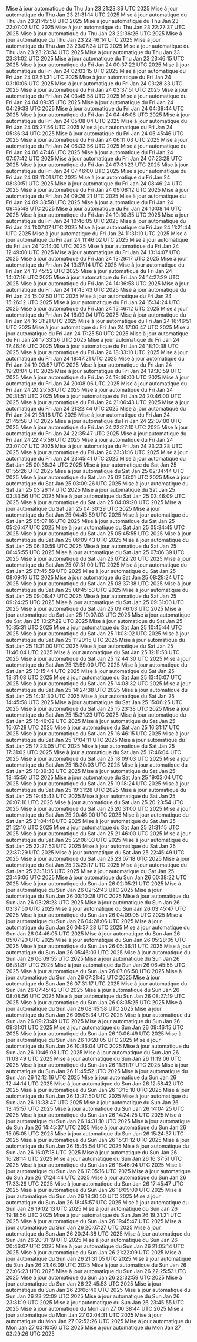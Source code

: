 Mise à jour automatique du Thu Jan 23 21:23:36 UTC 2025
Mise à jour automatique du Thu Jan 23 21:31:14 UTC 2025
Mise à jour automatique du Thu Jan 23 21:45:58 UTC 2025
Mise à jour automatique du Thu Jan 23 22:07:02 UTC 2025
Mise à jour automatique du Thu Jan 23 22:27:37 UTC 2025
Mise à jour automatique du Thu Jan 23 22:36:26 UTC 2025
Mise à jour automatique du Thu Jan 23 22:46:14 UTC 2025
Mise à jour automatique du Thu Jan 23 23:07:34 UTC 2025
Mise à jour automatique du Thu Jan 23 23:23:34 UTC 2025
Mise à jour automatique du Thu Jan 23 23:31:02 UTC 2025
Mise à jour automatique du Thu Jan 23 23:46:15 UTC 2025
Mise à jour automatique du Fri Jan 24 00:37:22 UTC 2025
Mise à jour automatique du Fri Jan 24 02:03:15 UTC 2025
Mise à jour automatique du Fri Jan 24 02:51:31 UTC 2025
Mise à jour automatique du Fri Jan 24 03:10:06 UTC 2025
Mise à jour automatique du Fri Jan 24 03:28:33 UTC 2025
Mise à jour automatique du Fri Jan 24 03:37:51 UTC 2025
Mise à jour automatique du Fri Jan 24 03:45:58 UTC 2025
Mise à jour automatique du Fri Jan 24 04:09:35 UTC 2025
Mise à jour automatique du Fri Jan 24 04:29:33 UTC 2025
Mise à jour automatique du Fri Jan 24 04:39:44 UTC 2025
Mise à jour automatique du Fri Jan 24 04:46:06 UTC 2025
Mise à jour automatique du Fri Jan 24 05:08:04 UTC 2025
Mise à jour automatique du Fri Jan 24 05:27:56 UTC 2025
Mise à jour automatique du Fri Jan 24 05:36:34 UTC 2025
Mise à jour automatique du Fri Jan 24 05:45:46 UTC 2025
Mise à jour automatique du Fri Jan 24 06:11:03 UTC 2025
Mise à jour automatique du Fri Jan 24 06:33:56 UTC 2025
Mise à jour automatique du Fri Jan 24 06:47:46 UTC 2025
Mise à jour automatique du Fri Jan 24 07:07:42 UTC 2025
Mise à jour automatique du Fri Jan 24 07:23:28 UTC 2025
Mise à jour automatique du Fri Jan 24 07:31:23 UTC 2025
Mise à jour automatique du Fri Jan 24 07:46:00 UTC 2025
Mise à jour automatique du Fri Jan 24 08:11:01 UTC 2025
Mise à jour automatique du Fri Jan 24 08:30:51 UTC 2025
Mise à jour automatique du Fri Jan 24 08:46:24 UTC 2025
Mise à jour automatique du Fri Jan 24 09:08:12 UTC 2025
Mise à jour automatique du Fri Jan 24 09:26:21 UTC 2025
Mise à jour automatique du Fri Jan 24 09:33:58 UTC 2025
Mise à jour automatique du Fri Jan 24 09:45:48 UTC 2025
Mise à jour automatique du Fri Jan 24 10:08:14 UTC 2025
Mise à jour automatique du Fri Jan 24 10:30:35 UTC 2025
Mise à jour automatique du Fri Jan 24 10:46:05 UTC 2025
Mise à jour automatique du Fri Jan 24 11:07:07 UTC 2025
Mise à jour automatique du Fri Jan 24 11:21:44 UTC 2025
Mise à jour automatique du Fri Jan 24 11:31:10 UTC 2025
Mise à jour automatique du Fri Jan 24 11:46:02 UTC 2025
Mise à jour automatique du Fri Jan 24 12:14:00 UTC 2025
Mise à jour automatique du Fri Jan 24 12:49:00 UTC 2025
Mise à jour automatique du Fri Jan 24 13:14:07 UTC 2025
Mise à jour automatique du Fri Jan 24 13:29:17 UTC 2025
Mise à jour automatique du Fri Jan 24 13:37:14 UTC 2025
Mise à jour automatique du Fri Jan 24 13:45:52 UTC 2025
Mise à jour automatique du Fri Jan 24 14:07:16 UTC 2025
Mise à jour automatique du Fri Jan 24 14:27:29 UTC 2025
Mise à jour automatique du Fri Jan 24 14:36:58 UTC 2025
Mise à jour automatique du Fri Jan 24 14:45:43 UTC 2025
Mise à jour automatique du Fri Jan 24 15:07:50 UTC 2025
Mise à jour automatique du Fri Jan 24 15:26:12 UTC 2025
Mise à jour automatique du Fri Jan 24 15:34:24 UTC 2025
Mise à jour automatique du Fri Jan 24 15:46:12 UTC 2025
Mise à jour automatique du Fri Jan 24 16:09:04 UTC 2025
Mise à jour automatique du Fri Jan 24 16:31:21 UTC 2025
Mise à jour automatique du Fri Jan 24 16:46:51 UTC 2025
Mise à jour automatique du Fri Jan 24 17:06:47 UTC 2025
Mise à jour automatique du Fri Jan 24 17:25:50 UTC 2025
Mise à jour automatique du Fri Jan 24 17:33:26 UTC 2025
Mise à jour automatique du Fri Jan 24 17:46:16 UTC 2025
Mise à jour automatique du Fri Jan 24 18:10:38 UTC 2025
Mise à jour automatique du Fri Jan 24 18:33:10 UTC 2025
Mise à jour automatique du Fri Jan 24 18:47:21 UTC 2025
Mise à jour automatique du Fri Jan 24 19:03:57 UTC 2025
Mise à jour automatique du Fri Jan 24 19:20:04 UTC 2025
Mise à jour automatique du Fri Jan 24 19:30:59 UTC 2025
Mise à jour automatique du Fri Jan 24 19:46:00 UTC 2025
Mise à jour automatique du Fri Jan 24 20:08:06 UTC 2025
Mise à jour automatique du Fri Jan 24 20:25:53 UTC 2025
Mise à jour automatique du Fri Jan 24 20:31:51 UTC 2025
Mise à jour automatique du Fri Jan 24 20:46:00 UTC 2025
Mise à jour automatique du Fri Jan 24 21:06:43 UTC 2025
Mise à jour automatique du Fri Jan 24 21:22:44 UTC 2025
Mise à jour automatique du Fri Jan 24 21:31:18 UTC 2025
Mise à jour automatique du Fri Jan 24 21:45:58 UTC 2025
Mise à jour automatique du Fri Jan 24 22:07:00 UTC 2025
Mise à jour automatique du Fri Jan 24 22:27:10 UTC 2025
Mise à jour automatique du Fri Jan 24 22:35:47 UTC 2025
Mise à jour automatique du Fri Jan 24 22:45:56 UTC 2025
Mise à jour automatique du Fri Jan 24 23:07:07 UTC 2025
Mise à jour automatique du Fri Jan 24 23:23:28 UTC 2025
Mise à jour automatique du Fri Jan 24 23:31:16 UTC 2025
Mise à jour automatique du Fri Jan 24 23:45:41 UTC 2025
Mise à jour automatique du Sat Jan 25 00:36:34 UTC 2025
Mise à jour automatique du Sat Jan 25 01:55:26 UTC 2025
Mise à jour automatique du Sat Jan 25 02:34:44 UTC 2025
Mise à jour automatique du Sat Jan 25 02:56:01 UTC 2025
Mise à jour automatique du Sat Jan 25 03:09:26 UTC 2025
Mise à jour automatique du Sat Jan 25 03:26:17 UTC 2025
Mise à jour automatique du Sat Jan 25 03:33:56 UTC 2025
Mise à jour automatique du Sat Jan 25 03:46:09 UTC 2025
Mise à jour automatique du Sat Jan 25 04:09:20 UTC 2025
Mise à jour automatique du Sat Jan 25 04:30:29 UTC 2025
Mise à jour automatique du Sat Jan 25 04:45:59 UTC 2025
Mise à jour automatique du Sat Jan 25 05:07:16 UTC 2025
Mise à jour automatique du Sat Jan 25 05:26:47 UTC 2025
Mise à jour automatique du Sat Jan 25 05:34:45 UTC 2025
Mise à jour automatique du Sat Jan 25 05:45:55 UTC 2025
Mise à jour automatique du Sat Jan 25 06:09:43 UTC 2025
Mise à jour automatique du Sat Jan 25 06:30:59 UTC 2025
Mise à jour automatique du Sat Jan 25 06:45:55 UTC 2025
Mise à jour automatique du Sat Jan 25 07:06:39 UTC 2025
Mise à jour automatique du Sat Jan 25 07:22:20 UTC 2025
Mise à jour automatique du Sat Jan 25 07:31:00 UTC 2025
Mise à jour automatique du Sat Jan 25 07:45:59 UTC 2025
Mise à jour automatique du Sat Jan 25 08:09:16 UTC 2025
Mise à jour automatique du Sat Jan 25 08:28:24 UTC 2025
Mise à jour automatique du Sat Jan 25 08:37:38 UTC 2025
Mise à jour automatique du Sat Jan 25 08:45:53 UTC 2025
Mise à jour automatique du Sat Jan 25 09:06:47 UTC 2025
Mise à jour automatique du Sat Jan 25 09:24:25 UTC 2025
Mise à jour automatique du Sat Jan 25 09:31:00 UTC 2025
Mise à jour automatique du Sat Jan 25 09:46:03 UTC 2025
Mise à jour automatique du Sat Jan 25 10:07:03 UTC 2025
Mise à jour automatique du Sat Jan 25 10:27:22 UTC 2025
Mise à jour automatique du Sat Jan 25 10:35:31 UTC 2025
Mise à jour automatique du Sat Jan 25 10:45:44 UTC 2025
Mise à jour automatique du Sat Jan 25 11:03:02 UTC 2025
Mise à jour automatique du Sat Jan 25 11:20:15 UTC 2025
Mise à jour automatique du Sat Jan 25 11:31:00 UTC 2025
Mise à jour automatique du Sat Jan 25 11:46:04 UTC 2025
Mise à jour automatique du Sat Jan 25 12:11:53 UTC 2025
Mise à jour automatique du Sat Jan 25 12:44:30 UTC 2025
Mise à jour automatique du Sat Jan 25 12:59:00 UTC 2025
Mise à jour automatique du Sat Jan 25 13:15:44 UTC 2025
Mise à jour automatique du Sat Jan 25 13:31:08 UTC 2025
Mise à jour automatique du Sat Jan 25 13:46:07 UTC 2025
Mise à jour automatique du Sat Jan 25 14:03:32 UTC 2025
Mise à jour automatique du Sat Jan 25 14:24:38 UTC 2025
Mise à jour automatique du Sat Jan 25 14:31:30 UTC 2025
Mise à jour automatique du Sat Jan 25 14:45:58 UTC 2025
Mise à jour automatique du Sat Jan 25 15:06:25 UTC 2025
Mise à jour automatique du Sat Jan 25 15:23:38 UTC 2025
Mise à jour automatique du Sat Jan 25 15:31:23 UTC 2025
Mise à jour automatique du Sat Jan 25 15:46:02 UTC 2025
Mise à jour automatique du Sat Jan 25 16:07:28 UTC 2025
Mise à jour automatique du Sat Jan 25 16:31:17 UTC 2025
Mise à jour automatique du Sat Jan 25 16:46:15 UTC 2025
Mise à jour automatique du Sat Jan 25 17:04:11 UTC 2025
Mise à jour automatique du Sat Jan 25 17:23:05 UTC 2025
Mise à jour automatique du Sat Jan 25 17:31:02 UTC 2025
Mise à jour automatique du Sat Jan 25 17:46:04 UTC 2025
Mise à jour automatique du Sat Jan 25 18:09:03 UTC 2025
Mise à jour automatique du Sat Jan 25 18:30:03 UTC 2025
Mise à jour automatique du Sat Jan 25 18:39:38 UTC 2025
Mise à jour automatique du Sat Jan 25 18:45:50 UTC 2025
Mise à jour automatique du Sat Jan 25 19:03:04 UTC 2025
Mise à jour automatique du Sat Jan 25 19:18:24 UTC 2025
Mise à jour automatique du Sat Jan 25 19:31:28 UTC 2025
Mise à jour automatique du Sat Jan 25 19:45:43 UTC 2025
Mise à jour automatique du Sat Jan 25 20:07:16 UTC 2025
Mise à jour automatique du Sat Jan 25 20:23:54 UTC 2025
Mise à jour automatique du Sat Jan 25 20:31:00 UTC 2025
Mise à jour automatique du Sat Jan 25 20:46:00 UTC 2025
Mise à jour automatique du Sat Jan 25 21:04:48 UTC 2025
Mise à jour automatique du Sat Jan 25 21:22:10 UTC 2025
Mise à jour automatique du Sat Jan 25 21:31:15 UTC 2025
Mise à jour automatique du Sat Jan 25 21:46:00 UTC 2025
Mise à jour automatique du Sat Jan 25 22:08:03 UTC 2025
Mise à jour automatique du Sat Jan 25 22:27:53 UTC 2025
Mise à jour automatique du Sat Jan 25 22:37:29 UTC 2025
Mise à jour automatique du Sat Jan 25 22:45:49 UTC 2025
Mise à jour automatique du Sat Jan 25 23:07:18 UTC 2025
Mise à jour automatique du Sat Jan 25 23:23:17 UTC 2025
Mise à jour automatique du Sat Jan 25 23:31:15 UTC 2025
Mise à jour automatique du Sat Jan 25 23:46:06 UTC 2025
Mise à jour automatique du Sun Jan 26 00:38:22 UTC 2025
Mise à jour automatique du Sun Jan 26 02:05:21 UTC 2025
Mise à jour automatique du Sun Jan 26 02:52:43 UTC 2025
Mise à jour automatique du Sun Jan 26 03:10:28 UTC 2025
Mise à jour automatique du Sun Jan 26 03:28:23 UTC 2025
Mise à jour automatique du Sun Jan 26 03:37:50 UTC 2025
Mise à jour automatique du Sun Jan 26 03:45:47 UTC 2025
Mise à jour automatique du Sun Jan 26 04:09:05 UTC 2025
Mise à jour automatique du Sun Jan 26 04:28:06 UTC 2025
Mise à jour automatique du Sun Jan 26 04:37:28 UTC 2025
Mise à jour automatique du Sun Jan 26 04:46:05 UTC 2025
Mise à jour automatique du Sun Jan 26 05:07:20 UTC 2025
Mise à jour automatique du Sun Jan 26 05:28:05 UTC 2025
Mise à jour automatique du Sun Jan 26 05:36:11 UTC 2025
Mise à jour automatique du Sun Jan 26 05:46:03 UTC 2025
Mise à jour automatique du Sun Jan 26 06:09:55 UTC 2025
Mise à jour automatique du Sun Jan 26 06:31:37 UTC 2025
Mise à jour automatique du Sun Jan 26 06:45:55 UTC 2025
Mise à jour automatique du Sun Jan 26 07:06:50 UTC 2025
Mise à jour automatique du Sun Jan 26 07:21:45 UTC 2025
Mise à jour automatique du Sun Jan 26 07:31:17 UTC 2025
Mise à jour automatique du Sun Jan 26 07:45:42 UTC 2025
Mise à jour automatique du Sun Jan 26 08:08:56 UTC 2025
Mise à jour automatique du Sun Jan 26 08:27:19 UTC 2025
Mise à jour automatique du Sun Jan 26 08:35:25 UTC 2025
Mise à jour automatique du Sun Jan 26 08:45:58 UTC 2025
Mise à jour automatique du Sun Jan 26 09:06:34 UTC 2025
Mise à jour automatique du Sun Jan 26 09:23:49 UTC 2025
Mise à jour automatique du Sun Jan 26 09:31:01 UTC 2025
Mise à jour automatique du Sun Jan 26 09:46:15 UTC 2025
Mise à jour automatique du Sun Jan 26 10:06:49 UTC 2025
Mise à jour automatique du Sun Jan 26 10:28:05 UTC 2025
Mise à jour automatique du Sun Jan 26 10:36:04 UTC 2025
Mise à jour automatique du Sun Jan 26 10:46:08 UTC 2025
Mise à jour automatique du Sun Jan 26 11:03:49 UTC 2025
Mise à jour automatique du Sun Jan 26 11:19:06 UTC 2025
Mise à jour automatique du Sun Jan 26 11:31:17 UTC 2025
Mise à jour automatique du Sun Jan 26 11:45:52 UTC 2025
Mise à jour automatique du Sun Jan 26 12:12:16 UTC 2025
Mise à jour automatique du Sun Jan 26 12:44:14 UTC 2025
Mise à jour automatique du Sun Jan 26 12:58:42 UTC 2025
Mise à jour automatique du Sun Jan 26 13:15:10 UTC 2025
Mise à jour automatique du Sun Jan 26 13:27:50 UTC 2025
Mise à jour automatique du Sun Jan 26 13:33:47 UTC 2025
Mise à jour automatique du Sun Jan 26 13:45:57 UTC 2025
Mise à jour automatique du Sun Jan 26 14:04:25 UTC 2025
Mise à jour automatique du Sun Jan 26 14:24:25 UTC 2025
Mise à jour automatique du Sun Jan 26 14:31:10 UTC 2025
Mise à jour automatique du Sun Jan 26 14:45:37 UTC 2025
Mise à jour automatique du Sun Jan 26 15:05:05 UTC 2025
Mise à jour automatique du Sun Jan 26 15:24:37 UTC 2025
Mise à jour automatique du Sun Jan 26 15:31:12 UTC 2025
Mise à jour automatique du Sun Jan 26 15:45:54 UTC 2025
Mise à jour automatique du Sun Jan 26 16:07:18 UTC 2025
Mise à jour automatique du Sun Jan 26 16:28:14 UTC 2025
Mise à jour automatique du Sun Jan 26 16:37:51 UTC 2025
Mise à jour automatique du Sun Jan 26 16:46:04 UTC 2025
Mise à jour automatique du Sun Jan 26 17:05:16 UTC 2025
Mise à jour automatique du Sun Jan 26 17:24:44 UTC 2025
Mise à jour automatique du Sun Jan 26 17:33:29 UTC 2025
Mise à jour automatique du Sun Jan 26 17:45:47 UTC 2025
Mise à jour automatique du Sun Jan 26 18:09:09 UTC 2025
Mise à jour automatique du Sun Jan 26 18:30:50 UTC 2025
Mise à jour automatique du Sun Jan 26 18:45:57 UTC 2025
Mise à jour automatique du Sun Jan 26 19:02:13 UTC 2025
Mise à jour automatique du Sun Jan 26 19:18:56 UTC 2025
Mise à jour automatique du Sun Jan 26 19:31:21 UTC 2025
Mise à jour automatique du Sun Jan 26 19:45:47 UTC 2025
Mise à jour automatique du Sun Jan 26 20:07:27 UTC 2025
Mise à jour automatique du Sun Jan 26 20:24:38 UTC 2025
Mise à jour automatique du Sun Jan 26 20:31:19 UTC 2025
Mise à jour automatique du Sun Jan 26 20:46:07 UTC 2025
Mise à jour automatique du Sun Jan 26 21:05:14 UTC 2025
Mise à jour automatique du Sun Jan 26 21:22:09 UTC 2025
Mise à jour automatique du Sun Jan 26 21:31:05 UTC 2025
Mise à jour automatique du Sun Jan 26 21:46:09 UTC 2025
Mise à jour automatique du Sun Jan 26 22:06:23 UTC 2025
Mise à jour automatique du Sun Jan 26 22:25:53 UTC 2025
Mise à jour automatique du Sun Jan 26 22:32:59 UTC 2025
Mise à jour automatique du Sun Jan 26 22:45:53 UTC 2025
Mise à jour automatique du Sun Jan 26 23:06:40 UTC 2025
Mise à jour automatique du Sun Jan 26 23:22:09 UTC 2025
Mise à jour automatique du Sun Jan 26 23:31:19 UTC 2025
Mise à jour automatique du Sun Jan 26 23:45:55 UTC 2025
Mise à jour automatique du Mon Jan 27 00:38:44 UTC 2025
Mise à jour automatique du Mon Jan 27 02:04:31 UTC 2025
Mise à jour automatique du Mon Jan 27 02:52:26 UTC 2025
Mise à jour automatique du Mon Jan 27 03:10:56 UTC 2025
Mise à jour automatique du Mon Jan 27 03:29:26 UTC 2025

